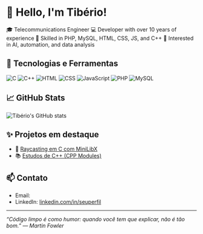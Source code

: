 # 👋 Hello, I'm Tibério!

🎓 Telecommunications Engineer
💻 Developer with over 10 years of experience
📍 Skilled in PHP, MySQL, HTML, CSS, JS, and C++
🚀 Interested in AI, automation, and data analysis

## 🧰 Tecnologias e Ferramentas
![C](https://img.shields.io/badge/C-00599C?style=flat&logo=c&logoColor=white)
![C++](https://img.shields.io/badge/C++-00599C?style=flat&logo=cplusplus&logoColor=white)
![HTML](https://img.shields.io/badge/HTML5-E34F26?style=flat&logo=html5&logoColor=white)
![CSS](https://img.shields.io/badge/CSS3-1572B6?style=flat&logo=css3&logoColor=white)
![JavaScript](https://img.shields.io/badge/JavaScript-F7DF1E?style=flat&logo=javascript&logoColor=black)
![PHP](https://img.shields.io/badge/PHP-777BB4?style=flat&logo=php&logoColor=white)
![MySQL](https://img.shields.io/badge/MySQL-4479A1?style=flat&logo=mysql&logoColor=white)

## 📈 GitHub Stats

![Tibério's GitHub stats](https://github-readme-stats.vercel.app/api?username=tiberiosoares&show_icons=true&theme=github_dark)

## ✨ Projetos em destaque

- 🔧 [Raycasting em C com MiniLibX](https://github.com/tiberiosoares/raycasting)
- 📚 [Estudos de C++ (CPP Modules)](https://github.com/tiberiosoares/CPP)

## 📫 Contato

- Email: 
- LinkedIn: [linkedin.com/in/seuperfil](https://linkedin.com/in/seuperfil)

---

*“Código limpo é como humor: quando você tem que explicar, não é tão bom.” — Martin Fowler*
